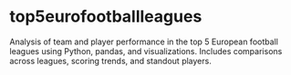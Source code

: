 # top5eurofootballleagues
Analysis of team and player performance in the top 5 European football leagues using Python, pandas, and visualizations. Includes comparisons across leagues, scoring trends, and standout players.

